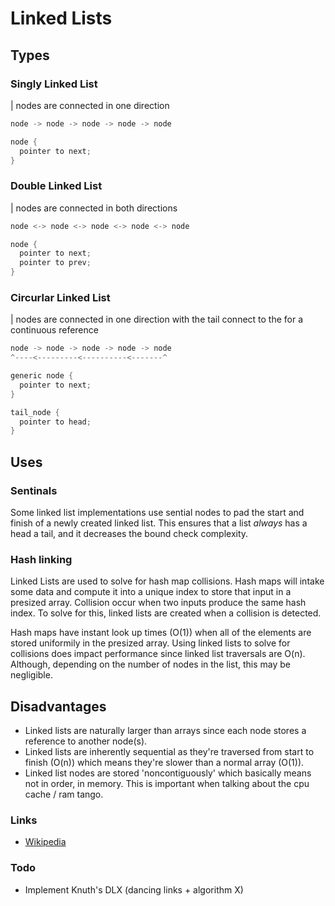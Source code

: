 # Linked Lists

## **Types**

### Singly Linked List

| nodes are connected in one direction

```c
node -> node -> node -> node -> node

node {
  pointer to next;
}
```

### Double Linked List

| nodes are connected in both directions

```c
node <-> node <-> node <-> node <-> node

node {
  pointer to next;
  pointer to prev;
}
```

### Circurlar Linked List

| nodes are connected in one direction with the tail connect to the for a continuous reference

```c
node -> node -> node -> node -> node
^----<---------<----------<-------^

generic node {
  pointer to next;
}

tail_node {
  pointer to head;
}
```

## **Uses**

### Sentinals

Some linked list implementations use sential nodes to pad the start and finish of a newly created linked list. This ensures that a list _always_ has a head a tail, and it decreases the bound check complexity.

### Hash linking

Linked Lists are used to solve for hash map collisions. Hash maps will intake some data and compute it into a unique index to store that input in a presized array. Collision occur when two inputs produce the same hash index. To solve for this, linked lists are created when a collision is detected.

Hash maps have instant look up times (O(1)) when all of the elements are stored uniformily in the presized array. Using linked lists to solve for collisions does impact performance since linked list traversals are O(n). Although, depending on the number of nodes in the list, this may be negligible.

## **Disadvantages**

- Linked lists are naturally larger than arrays since each node stores a reference to another node(s).
- Linked lists are inherently sequential as they're traversed from start to finish (O(n)) which means they're slower than a normal array (O(1)).
- Linked list nodes are stored 'noncontiguously' which basically means not in order, in memory. This is important when talking about the cpu cache / ram tango.

### Links

- [Wikipedia](https://en.wikipedia.org/wiki/Linked_list)

### Todo

- Implement Knuth's DLX (dancing links + algorithm X)
